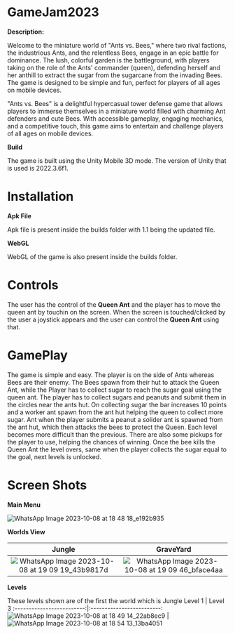 # GameJam2023
**Description:**

Welcome to the miniature world of "Ants vs. Bees," where two rival factions, the industrious 
Ants, and the relentless Bees, engage in an epic battle for dominance. The lush, colorful garden 
is the battleground, with players taking on the role of the Ants' commander (queen), defending 
herself and her anthill to extract the sugar from the sugarcane from the invading Bees. The 
game is designed to be simple and fun, perfect for players of all ages on mobile devices.

"Ants vs. Bees" is a delightful hypercasual tower defense game that allows players to immerse 
themselves in a miniature world filled with charming Ant defenders and cute Bees. With 
accessible gameplay, engaging mechanics, and a competitive touch, this game aims to 
entertain and challenge players of all ages on mobile devices.

**Build**

The game is built using the Unity Mobile 3D mode. The version of Unity that is used is 2022.3.6f1. 

# Installation
**Apk File**

Apk file is present inside the builds folder with 1.1 being the updated file.

**WebGL**

WebGL of the game is also present inside the builds folder. 

# Controls 

The user has the control of the **Queen Ant** and the player has to move the queen ant by touchin on the screen. When the screen is touched/clicked by the user a joystick appears and the user can control the **Queen Ant** using that.

# GamePlay 

The game is simple and easy. The player is on the side of Ants whereas Bees are their enemy. The Bees spawn from their hut to attack the Queen Ant, while the Player has to collect sugar to reach the sugar goal using the queen ant. 
The player has to collect sugars and peanuts and submit them in the circles near the ants hut. On collecting sugar the bar increases 10 points and a worker ant spawn from the ant hut helping the queen to collect more sugar. Ant when
the player submits a peanut a solider ant is spawned from the ant hut, which then attacks the bees to protect the Queen. Each level becomes more difficult than the previous. There are also some pickups for the player to use, helping 
the chances of winning. Once the bee kills the Queen Ant the level overs, same when the player collects the sugar equal to the goal, next levels is unlocked. 

# Screen Shots

**Main Menu**

![WhatsApp Image 2023-10-08 at 18 48 18_e192b935](https://github.com/AhmadShykh/GameJam2023/assets/52326090/464db33b-2c4d-4e69-85d4-11e12d05e16d)

**Worlds View**

Jungle              |  GraveYard
:-------------------------:|:-------------------------:
![WhatsApp Image 2023-10-08 at 19 09 19_43b9817d](https://github.com/AhmadShykh/GameJam2023/assets/52326090/ef6a5e0c-da59-4307-95d0-291ebde9c5e7) | ![WhatsApp Image 2023-10-08 at 19 09 46_bface4aa](https://github.com/AhmadShykh/GameJam2023/assets/52326090/7b5fa921-b6ac-42de-a51e-78cd60b40425)

**Levels**

These levels shown are of the first the world which is Jungle
Level 1              |  Level 3
:-------------------------:|:-------------------------:
![WhatsApp Image 2023-10-08 at 18 49 14_22ab8ec9](https://github.com/AhmadShykh/GameJam2023/assets/52326090/86c1b293-cd79-4ad8-9e5c-1fb0d19e8301) | ![WhatsApp Image 2023-10-08 at 18 54 13_13ba4051](https://github.com/AhmadShykh/GameJam2023/assets/52326090/b4265029-d184-485a-b5d9-ad820bafebfe)



